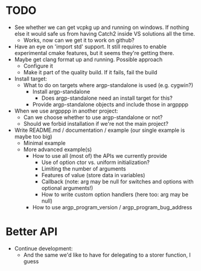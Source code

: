 <!--
SPDX-FileCopyrightText: 2025 Thomas Mathys
SPDX-License-Identifier: MIT
-->

# TODO
* See whether we can get vcpkg up and running on windows. If nothing else it would safe us from having Catch2 inside VS solutions all the time.
  * Works, now can we get it to work on github?
* Have an eye on 'import std' support. It still requires to enable experimental cmake features, but it seems they're getting there.
* Maybe get clang format up and running. Possible approach
  * Configure it
  * Make it part of the quality build. If it fails, fail the build
* Install target:
  * What to do on targets where argp-standalone is used (e.g. cygwin?)
    * Install argp-standalone
      * Does argp-standalone need an install target for this?
    * Provide argp-standalone objects and include those in argpppp
* When we use argpppp in another project:
  * Can we choose whether to use argp-standalone or not?
  * Should we forbid installation if we're not the main project?
* Write README.md / documentation / example (our single example is maybe too big)
  * Minimal example
  * More advanced example(s)
    * How to use all (most of) the APIs we currently provide
      * Use of option ctor vs. uniform initialization?
      * Limiting the number of arguments
      * Features of value<T> (store data in variables)
      * Callback (note: arg may be null for switches and options with optional arguments!)
      * How to write custom option handlers (here too: arg may be null)
    * How to use argp_program_version / argp_program_bug_address

# Better API
* Continue development:
  * And the same we'd like to have for delegating to a storer function, I guess
